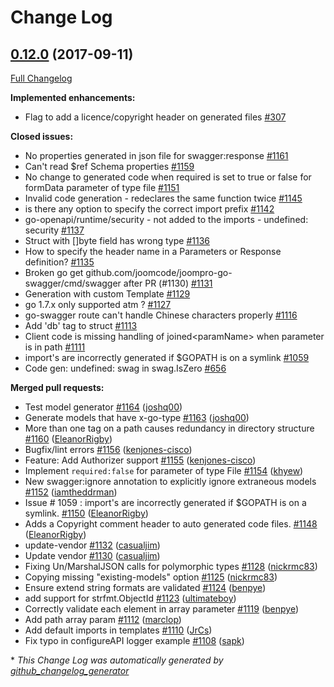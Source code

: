 # Change Log

## [0.12.0](https://github.com/joomcode/joompro-go-swagger/tree/0.12.0) (2017-09-11)
[Full Changelog](https://github.com/joomcode/joompro-go-swagger/compare/0.11.0...0.12.0)

**Implemented enhancements:**

- Flag to add a licence/copyright header on generated files  [\#307](https://github.com/joomcode/joompro-go-swagger/issues/307)

**Closed issues:**

- No properties generated in json file for swagger:response [\#1161](https://github.com/joomcode/joompro-go-swagger/issues/1161)
- Can't read $ref Schema properties [\#1159](https://github.com/joomcode/joompro-go-swagger/issues/1159)
- No change to generated code when required is set to true or false for formData parameter of type file [\#1151](https://github.com/joomcode/joompro-go-swagger/issues/1151)
- Invalid code generation - redeclares the same function twice [\#1145](https://github.com/joomcode/joompro-go-swagger/issues/1145)
- is there any option to specify the correct import prefix [\#1142](https://github.com/joomcode/joompro-go-swagger/issues/1142)
- go-openapi/runtime/security - not added to the imports - undefined: security [\#1137](https://github.com/joomcode/joompro-go-swagger/issues/1137)
- Struct with \[\]byte field has wrong type [\#1136](https://github.com/joomcode/joompro-go-swagger/issues/1136)
- How to specify the header name in a Parameters or Response definition? [\#1135](https://github.com/joomcode/joompro-go-swagger/issues/1135)
- Broken go get github.com/joomcode/joompro-go-swagger/cmd/swagger after PR \(\#1130\) [\#1131](https://github.com/joomcode/joompro-go-swagger/issues/1131)
- Generation with custom Template [\#1129](https://github.com/joomcode/joompro-go-swagger/issues/1129)
- go 1.7.x only supported atm ? [\#1127](https://github.com/joomcode/joompro-go-swagger/issues/1127)
- go-swagger route can't handle Chinese characters properly [\#1116](https://github.com/joomcode/joompro-go-swagger/issues/1116)
- Add 'db' tag to struct [\#1113](https://github.com/joomcode/joompro-go-swagger/issues/1113)
- Client code is missing handling of joined\<paramName\> when parameter is in path [\#1111](https://github.com/joomcode/joompro-go-swagger/issues/1111)
- import's are incorrectly generated if $GOPATH is on a symlink [\#1059](https://github.com/joomcode/joompro-go-swagger/issues/1059)
- Code gen: undefined: swag in swag.IsZero [\#656](https://github.com/joomcode/joompro-go-swagger/issues/656)

**Merged pull requests:**

- Test model generator [\#1164](https://github.com/joomcode/joompro-go-swagger/pull/1164) ([joshq00](https://github.com/joshq00))
- Generate models that have x-go-type [\#1163](https://github.com/joomcode/joompro-go-swagger/pull/1163) ([joshq00](https://github.com/joshq00))
- More than one tag on a path causes redundancy in directory structure [\#1160](https://github.com/joomcode/joompro-go-swagger/pull/1160) ([EleanorRigby](https://github.com/EleanorRigby))
- Bugfix/lint errors [\#1156](https://github.com/joomcode/joompro-go-swagger/pull/1156) ([kenjones-cisco](https://github.com/kenjones-cisco))
- Feature: Add Authorizer support [\#1155](https://github.com/joomcode/joompro-go-swagger/pull/1155) ([kenjones-cisco](https://github.com/kenjones-cisco))
- Implement `required:false` for parameter of type File [\#1154](https://github.com/joomcode/joompro-go-swagger/pull/1154) ([khyew](https://github.com/khyew))
- New swagger:ignore annotation to explicitly ignore extraneous models [\#1152](https://github.com/joomcode/joompro-go-swagger/pull/1152) ([iamtheddrman](https://github.com/iamtheddrman))
- Issue \# 1059 : import's are incorrectly generated if $GOPATH is on a symlink.  [\#1150](https://github.com/joomcode/joompro-go-swagger/pull/1150) ([EleanorRigby](https://github.com/EleanorRigby))
- Adds a Copyright comment header to auto generated code files. [\#1148](https://github.com/joomcode/joompro-go-swagger/pull/1148) ([EleanorRigby](https://github.com/EleanorRigby))
- update-vendor [\#1132](https://github.com/joomcode/joompro-go-swagger/pull/1132) ([casualjim](https://github.com/casualjim))
- Update vendor [\#1130](https://github.com/joomcode/joompro-go-swagger/pull/1130) ([casualjim](https://github.com/casualjim))
- Fixing Un/MarshalJSON calls for polymorphic types [\#1128](https://github.com/joomcode/joompro-go-swagger/pull/1128) ([nickrmc83](https://github.com/nickrmc83))
- Copying missing "existing-models" option [\#1125](https://github.com/joomcode/joompro-go-swagger/pull/1125) ([nickrmc83](https://github.com/nickrmc83))
- Ensure extend string formats are validated [\#1124](https://github.com/joomcode/joompro-go-swagger/pull/1124) ([benpye](https://github.com/benpye))
- add support for strfmt.ObjectId [\#1123](https://github.com/joomcode/joompro-go-swagger/pull/1123) ([ultimateboy](https://github.com/ultimateboy))
- Correctly validate each element in array parameter [\#1119](https://github.com/joomcode/joompro-go-swagger/pull/1119) ([benpye](https://github.com/benpye))
- Add path array param [\#1112](https://github.com/joomcode/joompro-go-swagger/pull/1112) ([marclop](https://github.com/marclop))
- Add default imports in templates [\#1110](https://github.com/joomcode/joompro-go-swagger/pull/1110) ([JrCs](https://github.com/JrCs))
- Fix typo in configureAPI logger example [\#1108](https://github.com/joomcode/joompro-go-swagger/pull/1108) ([sapk](https://github.com/sapk))


\* *This Change Log was automatically generated by [github_changelog_generator](https://github.com/skywinder/Github-Changelog-Generator)*
